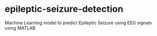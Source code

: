 # epileptic-seizure-detection
Machine Learning model to predict Epileptic Seizure using EEG signals using MATLAB.
